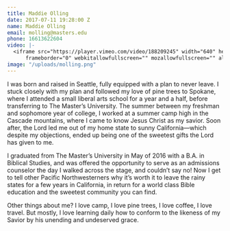 ```yaml
---
title: Maddie Olling
date: 2017-07-11 19:28:00 Z
name: Maddie Olling
email: molling@masters.edu
phone: 16613622604
video: |-
  <iframe src="https://player.vimeo.com/video/188209245" width="640" height="360"
      frameborder="0" webkitallowfullscreen="" mozallowfullscreen="" allowfullscreen=""></iframe>
image: "/uploads/molling.png"
---
```


I was born and raised in Seattle, fully equipped with a plan to never leave. I stuck closely with my plan and followed my love of pine trees to Spokane, where I attended a small liberal arts school for a year and a half, before transferring to The Master’s University. The summer between my freshman and sophomore year of college, I worked at a summer camp high in the Cascade mountains, where I came to know Jesus Christ as my savior. Soon after, the Lord led me out of my home state to sunny California—which despite my objections, ended up being one of the sweetest gifts the Lord has given to me.

I graduated from The Master’s University in May of 2016 with a B.A. in Biblical Studies, and was offered the opportunity to serve as an admissions counselor the day I walked across the stage, and couldn’t say no! Now I get to tell other Pacific Northwesterners why it’s worth it to leave the rainy states for a few years in California, in return for a world class Bible education and the sweetest community you can find.

Other things about me? I love camp, I love pine trees, I love coffee, I love travel. But mostly, I love learning daily how to conform to the likeness of my Savior by his unending and undeserved grace.